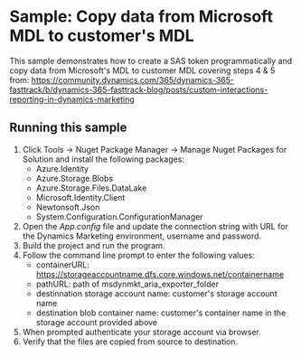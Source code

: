 # Sample: Copy data from Microsoft MDL to customer's MDL
This sample demonstrates how to create a SAS token programmatically and copy data from Microsoft's MDL to customer MDL covering steps 4 & 5 from: https://community.dynamics.com/365/dynamics-365-fasttrack/b/dynamics-365-fasttrack-blog/posts/custom-interactions-reporting-in-dynamics-marketing

## Running this sample

1. Click Tools -> Nuget Package Manager -> Manage Nuget Packages for Solution and install the following packages:
    - Azure.Identity
    - Azure.Storage.Blobs
    - Azure.Storage.Files.DataLake
    - Microsoft.Identity.Client
    - Newtonsoft.Json
    - System.Configuration.ConfigurationManager
2. Open the *App.config* file and update the connection string with URL for the Dynamics Marketing environment, username and password.
3. Build the project and run the program.
4. Follow the command line prompt to enter the following values:
    - containerURL: https://storageaccountname.dfs.core.windows.net/containername
    - pathURL: path of msdynmkt_aria_exporter_folder
    - destinnation storage account name: customer's storage account name
    - destination blob container name: customer's container name in the storage account provided above
5. When prompted authenticate your storage account via browser.
6. Verify that the files are copied from source to destination.
